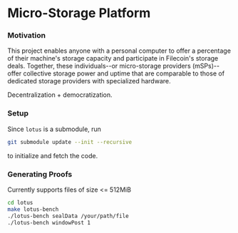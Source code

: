 # Micro-Storage Platform

### Motivation
This project enables anyone with a personal computer to offer a percentage of their machine's storage capacity and participate in Filecoin's storage deals. Together, these individuals--or micro-storage providers (mSPs)--offer collective storage power and uptime that are comparable to those of dedicated storage providers with specialized hardware. 

Decentralization + democratization. 

### Setup
Since `lotus` is a submodule, run
```zsh
git submodule update --init --recursive
```
to initialize and fetch the code.

### Generating Proofs
Currently supports files of size <= 512MiB
```zsh
cd lotus
make lotus-bench
./lotus-bench sealData /your/path/file
./lotus-bench windowPost 1
```
